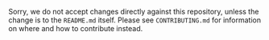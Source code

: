 Sorry, we do not accept changes directly against this repository, unless the
change is to the `README.md` itself. Please see 
`CONTRIBUTING.md` for information on where and how to contribute instead.
